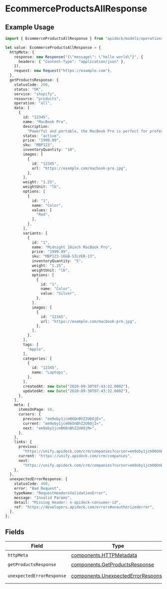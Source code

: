 # EcommerceProductsAllResponse

## Example Usage

```typescript
import { EcommerceProductsAllResponse } from "apideck/models/operations";

let value: EcommerceProductsAllResponse = {
  httpMeta: {
    response: new Response("{\"message\": \"hello world\"}", {
      headers: { "Content-Type": "application/json" },
    }),
    request: new Request("https://example.com"),
  },
  getProductsResponse: {
    statusCode: 200,
    status: "OK",
    service: "shopify",
    resource: "products",
    operation: "all",
    data: [
      {
        id: "12345",
        name: "MacBook Pro",
        description:
          "Powerful and portable, the MacBook Pro is perfect for professionals and creatives.",
        status: "active",
        price: "1999.99",
        sku: "MBP123",
        inventoryQuantity: "10",
        images: [
          {
            id: "12345",
            url: "https://example.com/macbook-pro.jpg",
          },
        ],
        weight: "1.25",
        weightUnit: "lb",
        options: [
          {
            id: "1",
            name: "Color",
            values: [
              "Red",
            ],
          },
        ],
        variants: [
          {
            id: "1",
            name: "Midnight 16inch MacBook Pro",
            price: "1999.99",
            sku: "MBP123-16GB-SILVER-13",
            inventoryQuantity: "5",
            weight: "1.25",
            weightUnit: "lb",
            options: [
              {
                id: "1",
                name: "Color",
                value: "Silver",
              },
            ],
            images: [
              {
                id: "12345",
                url: "https://example.com/macbook-pro.jpg",
              },
            ],
          },
        ],
        tags: [
          "Apple",
        ],
        categories: [
          {
            id: "12345",
            name: "Laptops",
          },
        ],
        createdAt: new Date("2020-09-30T07:43:32.000Z"),
        updatedAt: new Date("2020-09-30T07:43:32.000Z"),
      },
    ],
    meta: {
      itemsOnPage: 50,
      cursors: {
        previous: "em9oby1jcm06OnBhZ2U6OjE=",
        current: "em9oby1jcm06OnBhZ2U6OjI=",
        next: "em9oby1jcm06OnBhZ2U6OjM=",
      },
    },
    links: {
      previous:
        "https://unify.apideck.com/crm/companies?cursor=em9oby1jcm06OnBhZ2U6OjE%3D",
      current: "https://unify.apideck.com/crm/companies",
      next:
        "https://unify.apideck.com/crm/companies?cursor=em9oby1jcm06OnBhZ2U6OjM",
    },
  },
  unexpectedErrorResponse: {
    statusCode: 400,
    error: "Bad Request",
    typeName: "RequestHeadersValidationError",
    message: "Invalid Params",
    detail: "Missing Header: x-apideck-consumer-id",
    ref: "https://developers.apideck.com/errors#unauthorizederror",
  },
};
```

## Fields

| Field                                                                                    | Type                                                                                     | Required                                                                                 | Description                                                                              |
| ---------------------------------------------------------------------------------------- | ---------------------------------------------------------------------------------------- | ---------------------------------------------------------------------------------------- | ---------------------------------------------------------------------------------------- |
| `httpMeta`                                                                               | [components.HTTPMetadata](../../models/components/httpmetadata.md)                       | :heavy_check_mark:                                                                       | N/A                                                                                      |
| `getProductsResponse`                                                                    | [components.GetProductsResponse](../../models/components/getproductsresponse.md)         | :heavy_minus_sign:                                                                       | Products                                                                                 |
| `unexpectedErrorResponse`                                                                | [components.UnexpectedErrorResponse](../../models/components/unexpectederrorresponse.md) | :heavy_minus_sign:                                                                       | Unexpected error                                                                         |